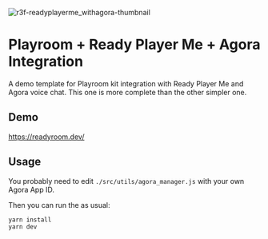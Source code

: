 ![r3f-readyplayerme_withagora-thumbnail](./screenshot.png)

# Playroom + Ready Player Me + Agora Integration

A demo template for Playroom kit integration with Ready Player Me and Agora voice chat. This one is more complete than the other simpler one.

## Demo
https://readyroom.dev/

## Usage

You probably need to edit `./src/utils/agora_manager.js` with your own Agora App ID.

Then you can run the as usual:

```bash
yarn install
yarn dev
```